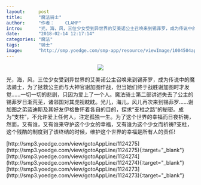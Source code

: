 ```yaml
---
layout:     post
title:      "魔法骑士"
author:     "作者：	CLAMP"
intro:      "光，海，风，三位少女受到异世界的艾美诺公主召唤来到锡菲罗，成为传说中的魔法骑士，为了拯救公主而与大神官谢加图作战，但当她们终于战胜谢加图时才发觉……一切一切的悲剧，只因为爱上了一个人。魔法骑士第二部讲述失去了公主的锡菲罗日渐荒芜，诸邻国对其虎视眈眈。光儿，海儿，风儿再次来到锡菲罗……谢加图之弟蓝迪斯及其好友伊格鲁怀着各自的目的，探求“支柱之路”的秘密。成为“支柱”，不允许爱上任何人，注定孤独一生。为了这个世界的幸福而日夜祈祷，然而，又有谁，又有谁来守护这个少女的幸福，又有谁为这个少女而祈祷?支柱，这个残酷的制度到了该终结的时候，维护这个世界的幸福是所有人的责任!"
date:       "2018-02-14 12:17:14"
categories: "魔法"
tags:       "骑士"
image:      "http://smp.yoedge.com/smp-app/resource/viewImage/1004504appline.png"
---
```

<div style="text-align: center">
<p><img src="http://smp.yoedge.com/smp-app/resource/viewImage/1004504appline.png"/></p>
</div>
<p class="post-meta">
<span>光，海，风，三位少女受到异世界的艾美诺公主召唤来到锡菲罗，成为传说中的魔法骑士，为了拯救公主而与大神官谢加图作战，但当她们终于战胜谢加图时才发觉……一切一切的悲剧，只因为爱上了一个人。魔法骑士第二部讲述失去了公主的锡菲罗日渐荒芜，诸邻国对其虎视眈眈。光儿，海儿，风儿再次来到锡菲罗……谢加图之弟蓝迪斯及其好友伊格鲁怀着各自的目的，探求“支柱之路”的秘密。成为“支柱”，不允许爱上任何人，注定孤独一生。为了这个世界的幸福而日夜祈祷，然而，又有谁，又有谁来守护这个少女的幸福，又有谁为这个少女而祈祷?支柱，这个残酷的制度到了该终结的时候，维护这个世界的幸福是所有人的责任!</span>
</p>
[http://smp3.yoedge.com/view/gotoAppLine/1124275](http://smp3.yoedge.com/view/gotoAppLine/1124275){:target="_blank"}
[http://smp3.yoedge.com/view/gotoAppLine/1124274](http://smp3.yoedge.com/view/gotoAppLine/1124274){:target="_blank"}
[http://smp3.yoedge.com/view/gotoAppLine/1124273](http://smp3.yoedge.com/view/gotoAppLine/1124273){:target="_blank"}


